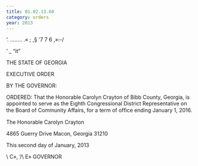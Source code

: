 ```yaml
---
title: 01.02.13.60
category: orders
year: 2013
---
```

  
  

‘. ........ .« ;
\,§ '7 7 6 ,»:-/

‘ _
“it”

THE STATE OF GEORGIA

EXECUTIVE ORDER

BY THE GOVERNOR:

ORDERED: That the Honorable Carolyn Crayton of Bibb County, Georgia, is
appointed to serve as the Eighth Congressional District
Representative on the Board of Community Affairs, for a term of
ofﬁce ending January 1, 2016.

The Honorable Carolyn Crayton

4865 Guerry Drive
Macon, Georgia 31210

This second day of January, 2013

\ C»,
’/\  E» 
GOVERNOR

